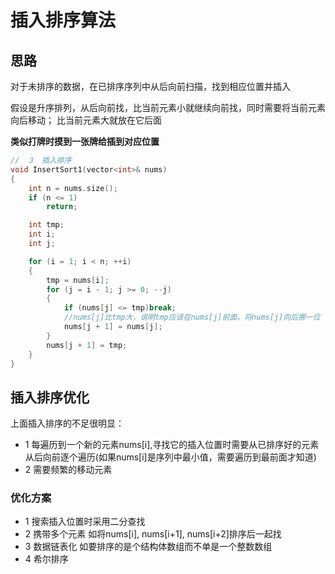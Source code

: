 <p id="插入排序"></p>

# 插入排序算法  


## 思路  

对于未排序的数据，在已排序序列中从后向前扫描，找到相应位置并插入  

假设是升序排列，从后向前找，比当前元素小就继续向前找，同时需要将当前元素向后移动； 比当前元素大就放在它后面


**类似打牌时摸到一张牌给插到对应位置**  


```cpp
//　３　插入排序
void InsertSort1(vector<int>& nums)
{
	int n = nums.size();
	if (n <= 1)
		return;

	int tmp;
	int i;
	int j;

	for (i = 1; i < n; ++i)
	{
		tmp = nums[i];
		for (j = i - 1; j >= 0; --j)
		{
			if (nums[j] <= tmp)break;
			//nums[j]比tmp大，说明tmp应该在nums[j]前面，将nums[j]向后挪一位
			nums[j + 1] = nums[j];
		}
		nums[j + 1] = tmp;
	}
}
```


## 插入排序优化  

上面插入排序的不足很明显：
* 1 每遍历到一个新的元素nums[i],寻找它的插入位置时需要从已排序好的元素从后向前逐个遍历(如果nums[i]是序列中最小值，需要遍历到最前面才知道)  
* 2 需要频繁的移动元素  

### 优化方案  

* 1 搜索插入位置时采用二分查找  
* 2 携带多个元素 如将nums[i], nums[i+1], nums[i+2]排序后一起找
* 3 数据链表化 如要排序的是个结构体数组而不单是一个整数数组  
* 4 希尔排序  


